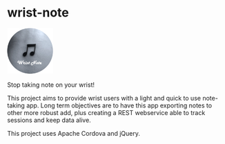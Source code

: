 # wrist-note
![alt tag](https://github.com/albertodenatale/wrist-note/blob/master/Square44x44Logo.scale-240.png)


Stop taking note on your wrist! 

This project aims to provide wrist users with a light and quick to use note-taking app. Long term objectives are to have this app exporting notes to other more robust add, plus creating a REST webservice able to track sessions and keep data alive.

This project uses Apache Cordova and jQuery.
